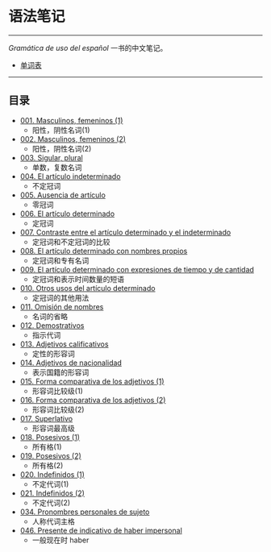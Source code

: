 # 语法笔记

---

_Gramática de uso del español_ 一书的中文笔记。

- [单词表](word-list.md)

---

## 目录

- [001. Masculinos, femeninos (1)](notes/a1b2/001-el-hijo-la-hija.md)
  - 阳性，阴性名词(1)
- [002. Masculinos, femeninos (2)](notes/a1b2/002-el-libro-la-mesa.md)
  - 阳性，阴性名词(2)
- [003. Sigular, plural](notes/a1b2/003-libro-libros.md)
  - 单数，复数名词
- [004. El artículo indeterminado](notes/a1b2/004-un-una-unos-unas.md)
  - 不定冠词
- [005. Ausencia de artículo](notes/a1b2/005-un-coche-coche.md)
  - 零冠词
- [006. El artículo determinado](notes/a1b2/006-el-la-los-las.md)
  - 定冠词
- [007. Contraste entre el artículo determinado y el indeterminado](notes/a1b2/007-un-perro-el-perro.md)
  - 定冠词和不定冠词的比较
- [008. El artículo determinado con nombres propios](notes/a1b2/008-el-señor-alonso-la-calle-mayor.md)
  - 定冠词和专有名词
- [009. El artículo determinado con expresiones de tiempo y de cantidad](notes/a1b2/009-el-seis-de-enero.md)
  - 定冠词和表示时间数量的短语
- [010. Otros usos del artículo determinado](notes/a1b2/010-tocar-la-guitarra.md)
  - 定冠词的其他用法
- [011. Omisión de nombres](notes/a1b2/011-el-rojo-un-rojo.md)
  - 名词的省略
- [012. Demostrativos](notes/a1b2/012-este-ese-aquel.md)
  - 指示代词
- [013. Adjetivos calificativos](notes/a1b2/013-un-coche-pequeño.md)
  - 定性的形容词
- [014. Adjetivos de nacionalidad](notes/a1b2/014-una-amiga-chilena.md)
  - 表示国籍的形容词
- [015. Forma comparativa de los adjetivos (1)](notes/a1b2/015-más-caro-menos-trabajador.md)
  - 形容词比较级(1)
- [016. Forma comparativa de los adjetivos (2)](notes/a1b2/016-tan-alto-igual-de-alto.md)
  - 形容词比较级(2)
- [017. Superlativo](notes/a1b2/017-la-más-alta-el-menos-trabajador.md)
  - 形容词最高级
- [018. Posesivos (1)](notes/a1b2/018-mi-tu-su.md)
  - 所有格(1)
- [019. Posesivos (2)](notes/a1b2/019-mío-tuyo-suyo.md)
  - 所有格(2)
- [020. Indefinidos (1)](notes/a1b2/020-todos-algunos-unos-ningunos.md)
  - 不定代词(1)
- [021. Indefinidos (2)](notes/a1b2/021-uno-otro-cualquiera.md)
  - 不定代词(2)
- [034. Pronombres personales de sujeto](notes/a1b2/034-yo-tú-él.md)
  - 人称代词主格
- [046. Presente de indicativo de haber impersonal](notes/a1b2/047-hay-un-vaso-en-la-mesa.md)
  - 一般现在时 haber
